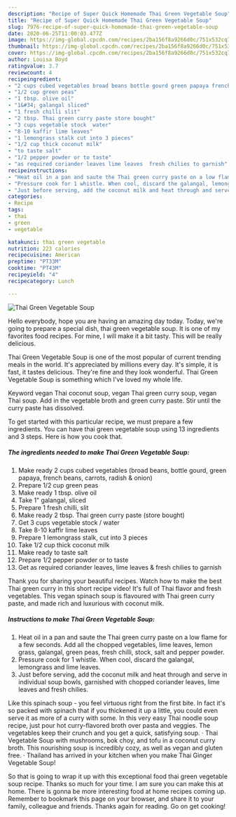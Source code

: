 ```yaml
---
description: "Recipe of Super Quick Homemade Thai Green Vegetable Soup"
title: "Recipe of Super Quick Homemade Thai Green Vegetable Soup"
slug: 7976-recipe-of-super-quick-homemade-thai-green-vegetable-soup
date: 2020-06-25T11:00:03.477Z
image: https://img-global.cpcdn.com/recipes/2ba156f8a9266d0c/751x532cq70/thai-green-vegetable-soup-recipe-main-photo.jpg
thumbnail: https://img-global.cpcdn.com/recipes/2ba156f8a9266d0c/751x532cq70/thai-green-vegetable-soup-recipe-main-photo.jpg
cover: https://img-global.cpcdn.com/recipes/2ba156f8a9266d0c/751x532cq70/thai-green-vegetable-soup-recipe-main-photo.jpg
author: Louisa Boyd
ratingvalue: 3.7
reviewcount: 4
recipeingredient:
- "2 cups cubed vegetables broad beans bottle gourd green papaya french beans carrots radish  onion"
- "1/2 cup green peas"
- "1 tbsp. olive oil"
- "1&#34; galangal sliced"
- "1 fresh chilli slit"
- "2 tbsp. Thai green curry paste store bought"
- "3 cups vegetable stock  water"
- "8-10 kaffir lime leaves"
- "1 lemongrass stalk cut into 3 pieces"
- "1/2 cup thick coconut milk"
- "to taste salt"
- "1/2 pepper powder or to taste"
- "as required coriander leaves lime leaves  fresh chilies to garnish"
recipeinstructions:
- "Heat oil in a pan and saute the Thai green curry paste on a low flame for a few seconds. Add all the chopped vegetables, lime leaves, lemon grass, galangal, green peas, fresh chilli, stock, salt and pepper powder."
- "Pressure cook for 1 whistle. When cool, discard the galangal, lemongrass and lime leaves."
- "Just before serving, add the coconut milk and heat through and serve in individual soup bowls, garnished with chopped coriander leaves, lime leaves and fresh chilies."
categories:
- Recipe
tags:
- thai
- green
- vegetable

katakunci: thai green vegetable 
nutrition: 223 calories
recipecuisine: American
preptime: "PT33M"
cooktime: "PT43M"
recipeyield: "4"
recipecategory: Lunch

---
```



![Thai Green Vegetable Soup](https://img-global.cpcdn.com/recipes/2ba156f8a9266d0c/751x532cq70/thai-green-vegetable-soup-recipe-main-photo.jpg)

Hello everybody, hope you are having an amazing day today. Today, we're going to prepare a special dish, thai green vegetable soup. It is one of my favorites food recipes. For mine, I will make it a bit tasty. This will be really delicious.

Thai Green Vegetable Soup is one of the most popular of current trending meals in the world. It's appreciated by millions every day. It's simple, it is fast, it tastes delicious. They're fine and they look wonderful. Thai Green Vegetable Soup is something which I've loved my whole life.

Keyword vegan Thai coconut soup, vegan Thai green curry soup, vegan Thai soup. Add in the vegetable broth and green curry paste. Stir until the curry paste has dissolved.


To get started with this particular recipe, we must prepare a few ingredients. You can have thai green vegetable soup using 13 ingredients and 3 steps. Here is how you cook that.

<!--inarticleads1-->

##### The ingredients needed to make Thai Green Vegetable Soup:

1. Make ready 2 cups cubed vegetables (broad beans, bottle gourd, green papaya, french beans, carrots, radish &amp; onion)
1. Prepare 1/2 cup green peas
1. Make ready 1 tbsp. olive oil
1. Take 1&#34; galangal, sliced
1. Prepare 1 fresh chilli, slit
1. Make ready 2 tbsp. Thai green curry paste (store bought)
1. Get 3 cups vegetable stock / water
1. Take 8-10 kaffir lime leaves
1. Prepare 1 lemongrass stalk, cut into 3 pieces
1. Take 1/2 cup thick coconut milk
1. Make ready to taste salt
1. Prepare 1/2 pepper powder or to taste
1. Get as required coriander leaves, lime leaves &amp; fresh chilies to garnish


Thank you for sharing your beautiful recipes. Watch how to make the best Thai green curry in this short recipe video! It&#39;s full of Thai flavor and fresh vegetables. This vegan spinach soup is flavoured with Thai green curry paste, and made rich and luxurious with coconut milk. 

<!--inarticleads2-->

##### Instructions to make Thai Green Vegetable Soup:

1. Heat oil in a pan and saute the Thai green curry paste on a low flame for a few seconds. Add all the chopped vegetables, lime leaves, lemon grass, galangal, green peas, fresh chilli, stock, salt and pepper powder.
1. Pressure cook for 1 whistle. When cool, discard the galangal, lemongrass and lime leaves.
1. Just before serving, add the coconut milk and heat through and serve in individual soup bowls, garnished with chopped coriander leaves, lime leaves and fresh chilies.


Like this spinach soup - you feel virtuous right from the first bite. In fact it&#39;s so packed with spinach that if you thickened it up a little, you could even serve it as more of a curry with some. In this very easy Thai noodle soup recipe, just pour hot curry-flavored broth over pasta and veggies. The vegetables keep their crunch and you get a quick, satisfying soup. · Thai Vegetable Soup with mushrooms, bok choy, and tofu in a coconut curry broth. This nourishing soup is incredibly cozy, as well as vegan and gluten free. · Thailand has arrived in your kitchen when you make Thai Ginger Vegetable Soup! 

So that is going to wrap it up with this exceptional food thai green vegetable soup recipe. Thanks so much for your time. I am sure you can make this at home. There is gonna be more interesting food at home recipes coming up. Remember to bookmark this page on your browser, and share it to your family, colleague and friends. Thanks again for reading. Go on get cooking!
